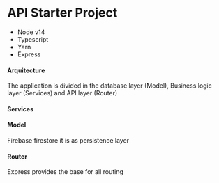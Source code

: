 # API Starter Project

* Node v14
* Typescript
* Yarn
* Express

#### Arquitecture

The application is divided in the database layer (Model), Business logic layer (Services) and API layer (Router)

#### Services

#### Model

Firebase firestore it is as persistence layer

#### Router

Express provides the base for all routing
